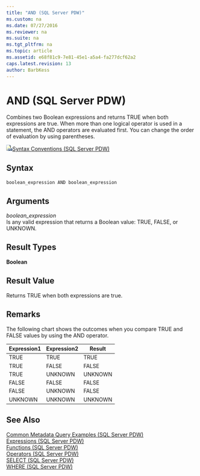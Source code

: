 ```yaml
---
title: "AND (SQL Server PDW)"
ms.custom: na
ms.date: 07/27/2016
ms.reviewer: na
ms.suite: na
ms.tgt_pltfrm: na
ms.topic: article
ms.assetid: e68f81c9-7e81-45e1-a5a4-fa277dcf62a2
caps.latest.revision: 13
author: BarbKess
---
```

# AND (SQL Server PDW)
Combines two Boolean expressions and returns TRUE when both expressions are true. When more than one logical operator is used in a statement, the AND operators are evaluated first. You can change the order of evaluation by using parentheses.  
  
![Topic link icon](../../mpp/sqlpdw/media/Topic_Link.gif "Topic_Link")[Syntax Conventions &#40;SQL Server PDW&#41;](../../mpp/sqlpdw/syntax-conventions-sql-server-pdw.md)  
  
## Syntax  
  
```  
boolean_expression AND boolean_expression  
```  
  
## Arguments  
*boolean_expression*  
Is any valid expression that returns a Boolean value: TRUE, FALSE, or UNKNOWN.  
  
## Result Types  
**Boolean**  
  
## Result Value  
Returns TRUE when both expressions are true.  
  
## Remarks  
The following chart shows the outcomes when you compare TRUE and FALSE values by using the AND operator.  
  
|Expression1|Expression2|Result|  
|---------------|---------------|----------|  
|TRUE|TRUE|TRUE|  
|TRUE|FALSE|FALSE|  
|TRUE|UNKNOWN|UNKNOWN|  
|FALSE|FALSE|FALSE|  
|FALSE|UNKNOWN|FALSE|  
|UNKNOWN|UNKNOWN|UNKNOWN|  
  
## See Also  
[Common Metadata Query Examples &#40;SQL Server PDW&#41;](../../mpp/sqlpdw/common-metadata-query-examples-sql-server-pdw.md)  
[Expressions &#40;SQL Server PDW&#41;](../../mpp/sqlpdw/expressions-sql-server-pdw.md)  
[Functions &#40;SQL Server PDW&#41;](../../mpp/sqlpdw/functions-sql-server-pdw.md)  
[Operators &#40;SQL Server PDW&#41;](../../mpp/sqlpdw/operators-sql-server-pdw.md)  
[SELECT &#40;SQL Server PDW&#41;](../../mpp/sqlpdw/select-sql-server-pdw.md)  
[WHERE &#40;SQL Server PDW&#41;](../../mpp/sqlpdw/where-sql-server-pdw.md)  
  
